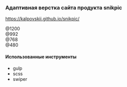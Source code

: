 ### Адаптивная верстка сайта продукта snikpic 
https://kalpovskii.github.io/snikpic/ <br>

@1200 <br>
@992 <br>
@768 <br>
@480 <br>
#### Использованные инструменты
* gulp 
* scss
* swiper



